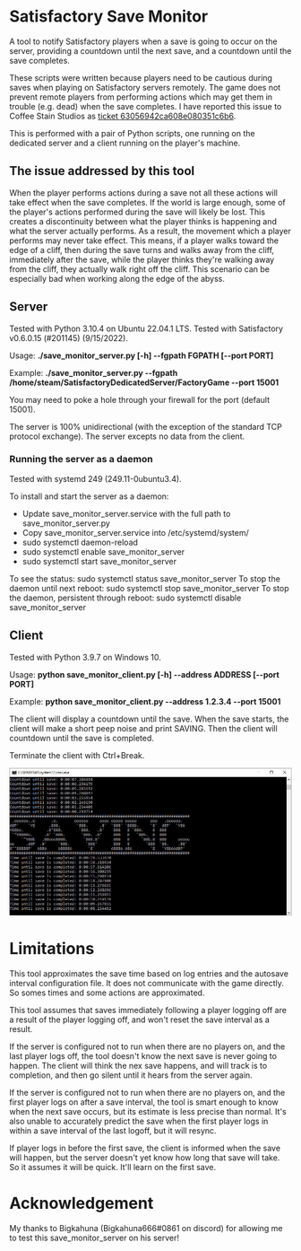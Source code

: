 # Satisfactory Save Monitor
A tool to notify Satisfactory players when a save is going to occur on the server, providing a countdown until the next save, and a countdown until the save completes.

These scripts were written because players need to be cautious during saves when playing on Satisfactory servers remotely.  The game does not prevent remote players from performing actions which may get them in trouble (e.g. dead) when the save completes.  I have reported this issue to Coffee Stain Studios as [ticket 63056942ca608e080351c6b6](https://questions.satisfactorygame.com/post/63056942ca608e080351c6b6).

This is performed with a pair of Python scripts, one running on the dedicated server and a client running on the player's machine.

## The issue addressed by this tool

When the player performs actions during a save not all these actions will take effect when the save completes.  If the world is large enough, some of the player's actions performed during the save will likely be lost.  This creates a discontinuity between what the player thinks is happening and what the server actually performs.  As a result, the movement which a player performs may never take effect.  This means, if a player walks toward the edge of a cliff, then during the save turns and walks away from the cliff, immediately after the save, while the player thinks they're walking away from the cliff, they actually walk right off the cliff.  This scenario can be especially bad when working along the edge of the abyss.

## Server
Tested with Python 3.10.4 on Ubuntu 22.04.1 LTS.
Tested with Satisfactory v0.6.0.15 (#201145) (9/15/2022).

Usage: **./save_monitor_server.py [-h] --fgpath FGPATH [--port PORT]**

Example: **./save_monitor_server.py --fgpath /home/steam/SatisfactoryDedicatedServer/FactoryGame --port 15001**

You may need to poke a hole through your firewall for the port (default 15001).

The server is 100% unidirectional (with the exception of the standard TCP protocol exchange).  The server excepts no data from the client.

### Running the server as a daemon
Tested with systemd 249 (249.11-0ubuntu3.4).

To install and start the server as a daemon:
- Update save_monitor_server.service with the full path to save_monitor_server.py
- Copy save_monitor_server.service into /etc/systemd/system/
- sudo systemctl daemon-reload
- sudo systemctl enable save_monitor_server
- sudo systemctl start save_monitor_server

To see the status:  sudo systemctl status save_monitor_server
To stop the daemon until next reboot:  sudo systemctl stop save_monitor_server
To stop the daemon, persistent through reboot:  sudo systemctl disable save_monitor_server

## Client
Tested with Python 3.9.7 on Windows 10.

Usage: **python save_monitor_client.py [-h] --address ADDRESS [--port PORT]**

Example: **python save_monitor_client.py --address 1.2.3.4 --port 15001**

The client will display a countdown until the save.
When the save starts, the client will make a short peep noise and print SAVING.  Then the client will countdown until the save is completed.

Terminate the client with Ctrl+Break.

![Client Screenshot](https://raw.githubusercontent.com/GreyHak/satisfactory_save_monitor/master/client_screenshot.jpg)

# Limitations
This tool approximates the save time based on log entries and the autosave interval configuration file.  It does not communicate with the game directly.  So somes times and some actions are approximated.

This tool assumes that saves immediately following a player logging off are a result of the player logging off, and won't reset the save interval as a result.

If the server is configured not to run when there are no players on, and the last player logs off, the tool doesn't know the next save is never going to happen.  The client will think the nex save happens, and will track is to completion, and then go silent until it hears from the server again.

If the server is configured not to run when there are no players on, and the first player logs on after a save interval, the tool is smart enough to know when the next save occurs, but its estimate is less precise than normal.  It's also unable to accurately predict the save when the first player logs in within a save interval of the last logoff, but it will resync.

If player logs in before the first save, the client is informed when the save will happen, but the server doesn't yet know how long that save will take.  So it assumes it will be quick.  It'll learn on the first save.

# Acknowledgement
My thanks to Bigkahuna (Bigkahuna666#0861 on discord) for allowing me to test this save_monitor_server on his server!

